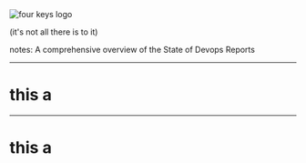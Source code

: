 <!-- .slide: data-background="resources/footer.svg" data-background-size="contain" data-background-position="bottom"  -->

<!--suppress RequiredAttributes -->

<img class="plain" data-src="resources/fourkeys_wide.svg" alt="four keys logo"/>

(it's not all there is to it)

notes:
A comprehensive overview of the State of Devops Reports
                                                            
---
<!-- .slide: data-background="resources/footer.svg" data-background-size="contain" data-background-position="bottom"  -->

<!--suppress RequiredAttributes -->

# this a

                                                            
---
<!-- .slide: data-background="resources/footer.svg" data-background-size="contain" data-background-position="bottom"  -->

<!--suppress RequiredAttributes -->

# this a
